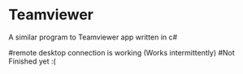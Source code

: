# Teamviewer
A similar program  to Teamviewer app  written in c#


#remote desktop connection is working (Works intermittently)
#Not Finished yet :(
